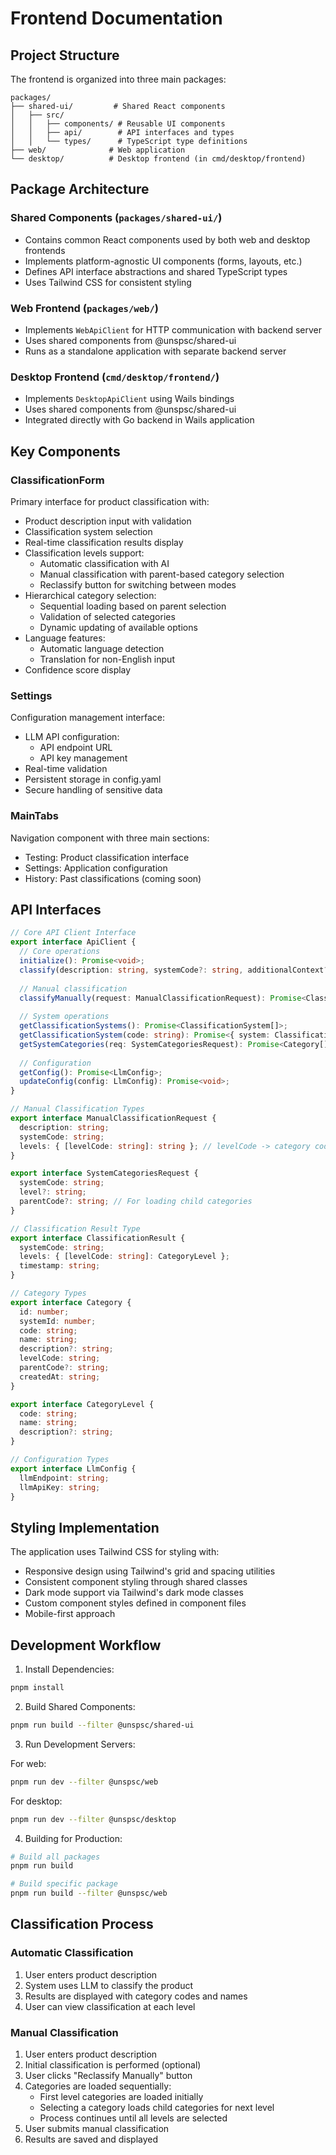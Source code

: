 # Frontend Documentation

## Project Structure

The frontend is organized into three main packages:

```
packages/
├── shared-ui/         # Shared React components
│   ├── src/
│   │   ├── components/ # Reusable UI components
│   │   ├── api/        # API interfaces and types
│   │   └── types/      # TypeScript type definitions
├── web/              # Web application
└── desktop/          # Desktop frontend (in cmd/desktop/frontend)
```

## Package Architecture

### Shared Components (`packages/shared-ui/`)
- Contains common React components used by both web and desktop frontends
- Implements platform-agnostic UI components (forms, layouts, etc.)
- Defines API interface abstractions and shared TypeScript types
- Uses Tailwind CSS for consistent styling

### Web Frontend (`packages/web/`)
- Implements `WebApiClient` for HTTP communication with backend server
- Uses shared components from @unspsc/shared-ui
- Runs as a standalone application with separate backend server

### Desktop Frontend (`cmd/desktop/frontend/`)
- Implements `DesktopApiClient` using Wails bindings
- Uses shared components from @unspsc/shared-ui
- Integrated directly with Go backend in Wails application

## Key Components

### ClassificationForm
Primary interface for product classification with:
- Product description input with validation
- Classification system selection
- Real-time classification results display
- Classification levels support:
  - Automatic classification with AI
  - Manual classification with parent-based category selection
  - Reclassify button for switching between modes
- Hierarchical category selection:
  - Sequential loading based on parent selection
  - Validation of selected categories
  - Dynamic updating of available options
- Language features:
  - Automatic language detection
  - Translation for non-English input
- Confidence score display

### Settings
Configuration management interface:
- LLM API configuration:
  - API endpoint URL
  - API key management
- Real-time validation
- Persistent storage in config.yaml
- Secure handling of sensitive data

### MainTabs
Navigation component with three main sections:
- Testing: Product classification interface
- Settings: Application configuration
- History: Past classifications (coming soon)

## API Interfaces

```typescript
// Core API Client Interface
export interface ApiClient {
  // Core operations
  initialize(): Promise<void>;
  classify(description: string, systemCode?: string, additionalContext?: string): Promise<ClassificationResult>;
  
  // Manual classification
  classifyManually(request: ManualClassificationRequest): Promise<ClassificationResult>;
  
  // System operations
  getClassificationSystems(): Promise<ClassificationSystem[]>;
  getClassificationSystem(code: string): Promise<{ system: ClassificationSystem; levels: ClassificationLevel[] }>;
  getSystemCategories(req: SystemCategoriesRequest): Promise<Category[]>;
  
  // Configuration
  getConfig(): Promise<LlmConfig>;
  updateConfig(config: LlmConfig): Promise<void>;
}

// Manual Classification Types
export interface ManualClassificationRequest {
  description: string;
  systemCode: string;
  levels: { [levelCode: string]: string }; // levelCode -> category code mapping
}

export interface SystemCategoriesRequest {
  systemCode: string;
  level?: string;
  parentCode?: string; // For loading child categories
}

// Classification Result Type
export interface ClassificationResult {
  systemCode: string;
  levels: { [levelCode: string]: CategoryLevel };
  timestamp: string;
}

// Category Types
export interface Category {
  id: number;
  systemId: number;
  code: string;
  name: string;
  description?: string;
  levelCode: string;
  parentCode?: string;
  createdAt: string;
}

export interface CategoryLevel {
  code: string;
  name: string;
  description?: string;
}

// Configuration Types
export interface LlmConfig {
  llmEndpoint: string;
  llmApiKey: string;
}
```

## Styling Implementation

The application uses Tailwind CSS for styling with:
- Responsive design using Tailwind's grid and spacing utilities
- Consistent component styling through shared classes
- Dark mode support via Tailwind's dark mode classes
- Custom component styles defined in component files
- Mobile-first approach

## Development Workflow

1. Install Dependencies:
```bash
pnpm install
```

2. Build Shared Components:
```bash
pnpm run build --filter @unspsc/shared-ui
```

3. Run Development Servers:

For web:
```bash
pnpm run dev --filter @unspsc/web
```

For desktop:
```bash
pnpm run dev --filter @unspsc/desktop
```

4. Building for Production:
```bash
# Build all packages
pnpm run build

# Build specific package
pnpm run build --filter @unspsc/web
```

## Classification Process

### Automatic Classification
1. User enters product description
2. System uses LLM to classify the product
3. Results are displayed with category codes and names
4. User can view classification at each level

### Manual Classification
1. User enters product description
2. Initial classification is performed (optional)
3. User clicks "Reclassify Manually" button
4. Categories are loaded sequentially:
   - First level categories are loaded initially
   - Selecting a category loads child categories for next level
   - Process continues until all levels are selected
5. User submits manual classification
6. Results are saved and displayed
